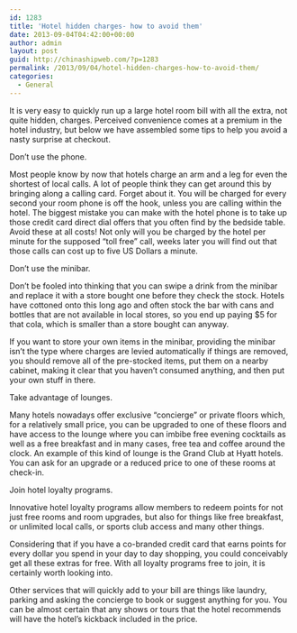 ```yaml
---
id: 1283
title: 'Hotel hidden charges- how to avoid them'
date: 2013-09-04T04:42:00+00:00
author: admin
layout: post
guid: http://chinashipweb.com/?p=1283
permalink: /2013/09/04/hotel-hidden-charges-how-to-avoid-them/
categories:
  - General
---
```

It is very easy to quickly run up a large hotel room bill with all the extra, not quite hidden, charges. Perceived convenience comes at a premium in the hotel industry, but below we have assembled some tips to help you avoid a nasty surprise at checkout.

Don’t use the phone.

Most people know by now that hotels charge an arm and a leg for even the shortest of local calls. A lot of people think they can get around this by bringing along a calling card. Forget about it. You will be charged for every second your room phone is off the hook, unless you are calling within the hotel. The biggest mistake you can make with the hotel phone is to take up those credit card direct dial offers that you often find by the bedside table. Avoid these at all costs! Not only will you be charged by the hotel per minute for the supposed “toll free” call, weeks later you will find out that those calls can cost up to five US Dollars a minute.

Don’t use the minibar.

Don’t be fooled into thinking that you can swipe a drink from the minibar and replace it with a store bought one before they check the stock. Hotels have cottoned onto this long ago and often stock the bar with cans and bottles that are not available in local stores, so you end up paying $5 for that cola, which is smaller than a store bought can anyway.
  
If you want to store your own items in the minibar, providing the minibar isn’t the type where charges are levied automatically if things are removed, you should remove all of the pre-stocked items, put them on a nearby cabinet, making it clear that you haven’t consumed anything, and then put your own stuff in there.

Take advantage of lounges.

Many hotels nowadays offer exclusive “concierge” or private floors which, for a relatively small price, you can be upgraded to one of these floors and have access to the lounge where you can imbibe free evening cocktails as well as a free breakfast and in many cases, free tea and coffee around the clock. An example of this kind of lounge is the Grand Club at Hyatt hotels. You can ask for an upgrade or a reduced price to one of these rooms at check-in.

Join hotel loyalty programs.

Innovative hotel loyalty programs allow members to redeem points for not just free rooms and room upgrades, but also for things like free breakfast, or unlimited local calls, or sports club access and many other things.
  
Considering that if you have a co-branded credit card that earns points for every dollar you spend in your day to day shopping, you could conceivably get all these extras for free. With all loyalty programs free to join, it is certainly worth looking into.

Other services that will quickly add to your bill are things like laundry, parking and asking the concierge to book or suggest anything for you. You can be almost certain that any shows or tours that the hotel recommends will have the hotel’s kickback included in the price.